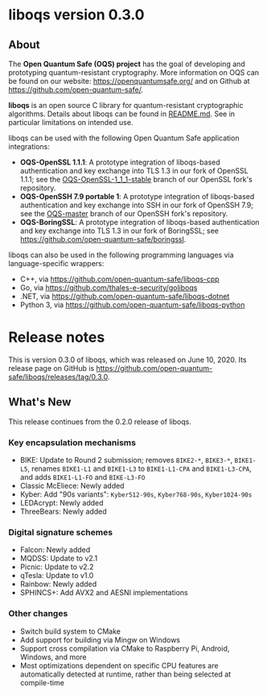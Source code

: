liboqs version 0.3.0
====================

About
-----

The **Open Quantum Safe (OQS) project** has the goal of developing and prototyping quantum-resistant cryptography.  More information on OQS can be found on our website: https://openquantumsafe.org/ and on Github at https://github.com/open-quantum-safe/.  

**liboqs** is an open source C library for quantum-resistant cryptographic algorithms.  Details about liboqs can be found in [README.md](https://github.com/open-quantum-safe/liboqs/blob/master/README.md).  See in particular limitations on intended use.

liboqs can be used with the following Open Quantum Safe application integrations:

- **OQS-OpenSSL 1.1.1**: A prototype integration of liboqs-based authentication and key exchange into TLS 1.3 in our fork of OpenSSL 1.1.1; see the [OQS-OpenSSL-1\_1\_1-stable](https://github.com/open-quantum-safe/openssl/tree/OQS-OpenSSL_1_1_1-stable) branch of our OpenSSL fork's repository.
- **OQS-OpenSSH 7.9 portable 1**: A prototype integration of liboqs-based authentication and key exchange into SSH in our fork of OpenSSH 7.9; see the [OQS-master](https://github.com/open-quantum-safe/openssh-portable/tree/OQS-master) branch of our OpenSSH fork's repository.
- **OQS-BoringSSL**: A prototype integration of liboqs-based authentication and key exchange into TLS 1.3 in our fork of BoringSSL; see https://github.com/open-quantum-safe/boringssl.

liboqs can also be used in the following programming languages via language-specific wrappers:

- C++, via https://github.com/open-quantum-safe/liboqs-cpp
- Go, via https://github.com/thales-e-security/goliboqs
- .NET, via https://github.com/open-quantum-safe/liboqs-dotnet
- Python 3, via https://github.com/open-quantum-safe/liboqs-python

Release notes
=============

This is version 0.3.0 of liboqs, which was released on June 10, 2020.  Its release page on GitHub is https://github.com/open-quantum-safe/liboqs/releases/tag/0.3.0.

What's New
----------

This release continues from the 0.2.0 release of liboqs.

### Key encapsulation mechanisms

- BIKE: Update to Round 2 submission; removes `BIKE2-*`, `BIKE3-*`, `BIKE1-L5`, renames `BIKE1-L1` and `BIKE1-L3` to `BIKE1-L1-CPA` and `BIKE1-L3-CPA`, and adds `BIKE1-L1-FO` and `BIKE-L3-FO`
- Classic McEliece: Newly added
- Kyber: Add "90s variants": `Kyber512-90s`, `Kyber768-90s`, `Kyber1024-90s`
- LEDAcrypt: Newly added
- ThreeBears: Newly added

### Digital signature schemes

- Falcon: Newly added
- MQDSS: Update to v2.1
- Picnic: Update to v2.2
- qTesla: Update to v1.0
- Rainbow: Newly added
- SPHINCS+: Add AVX2 and AESNI implementations

### Other changes

- Switch build system to CMake
- Add support for building via Mingw on Windows
- Support cross compilation via CMake to Raspberry Pi, Android, Windows, and more
- Most optimizations dependent on specific CPU features are automatically detected at runtime, rather than being selected at compile-time
